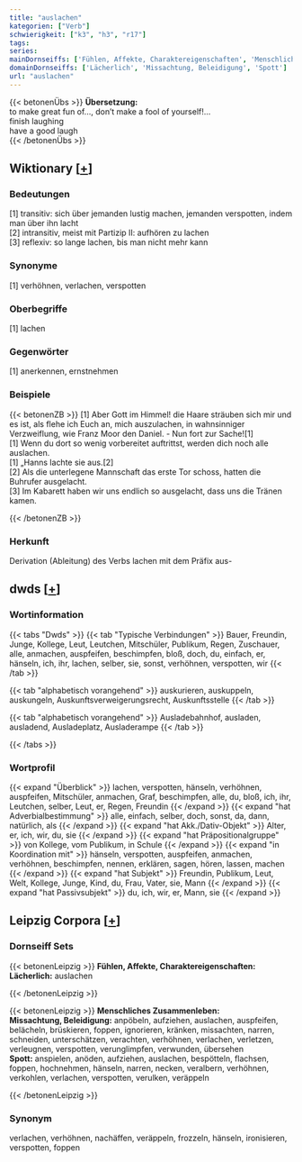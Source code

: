 ```yaml
---
title: "auslachen"
kategorien: ["Verb"]
schwierigkeit: ["k3", "h3", "r17"]
tags:
series:
mainDornseiffs: ['Fühlen, Affekte, Charaktereigenschaften', 'Menschliches Zusammenleben']
domainDornseiffs: ['Lächerlich', 'Missachtung, Beleidigung', 'Spott']
url: "auslachen"
---
```


{{< betonenÜbs >}}
**Übersetzung:**  
to make great fun of..., don’t make a fool of yourself!...  
finish laughing  
have a good laugh  
{{< /betonenÜbs >}}

## Wiktionary [[+](https://de.wiktionary.org/wiki/auslachen)]

### Bedeutungen
[1] transitiv: sich über jemanden lustig machen, jemanden verspotten, indem man über ihn lacht  
[2] intransitiv, meist mit Partizip II: aufhören zu lachen  
[3] reflexiv: so lange lachen, bis man nicht mehr kann  

### Synonyme
[1] verhöhnen, verlachen, verspotten  

### Oberbegriffe
[1] lachen  

### Gegenwörter
[1] anerkennen, ernstnehmen  

### Beispiele
{{< betonenZB >}}
[1] Aber Gott im Himmel! die Haare sträuben sich mir und es ist, als flehe ich Euch an, mich auszulachen, in wahnsinniger Verzweiflung, wie Franz Moor den Daniel. - Nun fort zur Sache![1]  
[1] Wenn du dort so wenig vorbereitet auftrittst, werden dich noch alle auslachen.  
[1] „Hanns lachte sie aus.[2]  
[2] Als die unterlegene Mannschaft das erste Tor schoss, hatten die Buhrufer ausgelacht.  
[3] Im Kabarett haben wir uns endlich so ausgelacht, dass uns die Tränen kamen.  

{{< /betonenZB >}}
### Herkunft
Derivation (Ableitung) des Verbs lachen mit dem Präfix aus-  



## dwds [[+](https://www.dwds.de/wb/auslachen)]

### Wortinformation
{{< tabs "Dwds" >}}
{{< tab "Typische Verbindungen" >}}
Bauer, Freundin, Junge, Kollege, Leut, Leutchen, Mitschüler, Publikum, Regen, Zuschauer, alle, anmachen, auspfeifen, beschimpfen, bloß, doch, du, einfach, er, hänseln, ich, ihr, lachen, selber, sie, sonst, verhöhnen, verspotten, wir
{{< /tab >}}

{{< tab "alphabetisch vorangehend" >}}
auskurieren, auskuppeln, auskungeln, Auskunftsverweigerungsrecht, Auskunftsstelle
{{< /tab >}}

{{< tab "alphabetisch vorangehend" >}}
Ausladebahnhof, ausladen, ausladend, Ausladeplatz, Ausladerampe
{{< /tab >}}

{{< /tabs >}}

### Wortprofil
{{< expand "Überblick" >}} lachen, verspotten, hänseln, verhöhnen, auspfeifen, Mitschüler, anmachen, Graf, beschimpfen, alle, du, bloß, ich, ihr, Leutchen, selber, Leut, er, Regen, Freundin {{< /expand >}}
{{< expand "hat Adverbialbestimmung" >}} alle, einfach, selber, doch, sonst, da, dann, natürlich, als {{< /expand >}}
{{< expand "hat Akk./Dativ-Objekt" >}} Alter, er, ich, wir, du, sie {{< /expand >}}
{{< expand "hat Präpositionalgruppe" >}} von Kollege, vom Publikum, in Schule {{< /expand >}}
{{< expand "in Koordination mit" >}} hänseln, verspotten, auspfeifen, anmachen, verhöhnen, beschimpfen, nennen, erklären, sagen, hören, lassen, machen {{< /expand >}}
{{< expand "hat Subjekt" >}} Freundin, Publikum, Leut, Welt, Kollege, Junge, Kind, du, Frau, Vater, sie, Mann {{< /expand >}}
{{< expand "hat Passivsubjekt" >}} du, ich, wir, er, Mann, sie {{< /expand >}}

## Leipzig Corpora [[+](https://corpora.uni-leipzig.de/en/res?word=auslachen&corpusId=deu_newscrawl-public_2018)]

### Dornseiff Sets
{{< betonenLeipzig >}}
**Fühlen, Affekte, Charaktereigenschaften:**  
**Lächerlich:** auslachen  

{{< /betonenLeipzig >}}


{{< betonenLeipzig >}}
**Menschliches Zusammenleben:**  
**Missachtung, Beleidigung:** anpöbeln, aufziehen, auslachen, auspfeifen, belächeln, brüskieren, foppen, ignorieren, kränken, missachten, narren, schneiden, unterschätzen, verachten, verhöhnen, verlachen, verletzen, verleugnen, verspotten, verunglimpfen, verwunden, übersehen  
**Spott:** anspielen, anöden, aufziehen, auslachen, bespötteln, flachsen, foppen, hochnehmen, hänseln, narren, necken, veralbern, verhöhnen, verkohlen, verlachen, verspotten, verulken, veräppeln  

{{< /betonenLeipzig >}}

### Synonym
verlachen, verhöhnen, nachäffen, veräppeln, frozzeln, hänseln, ironisieren, verspotten, foppen

